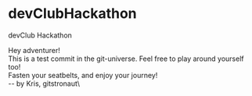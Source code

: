 # devClubHackathon
devClub Hackathon

Hey adventurer! \
This is a test commit in the git-universe. Feel free to play around yourself too!\
Fasten your seatbelts, and enjoy your journey! <br/>
-- by Kris, gitstronaut\

